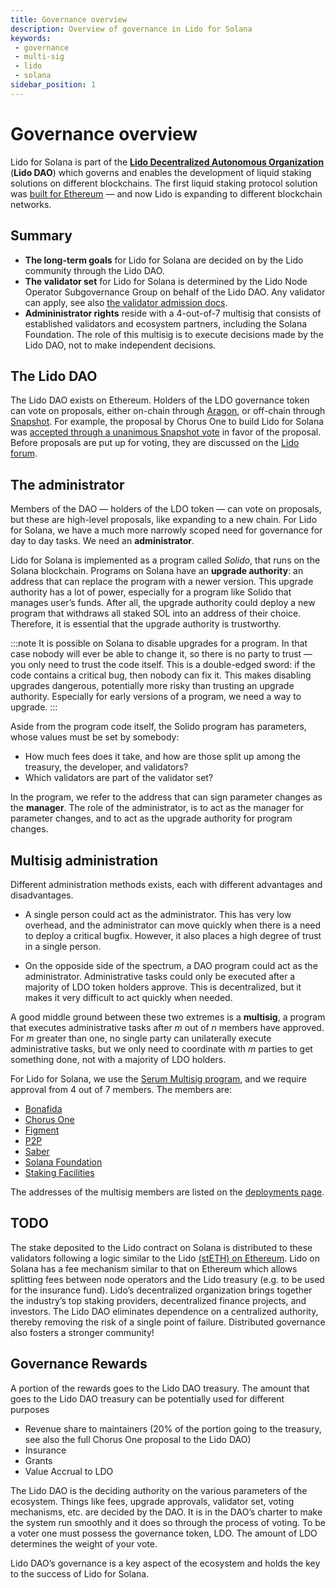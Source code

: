 ```yaml
---
title: Governance overview
description: Overview of governance in Lido for Solana
keywords:
 - governance
 - multi-sig
 - lido
 - solana
sidebar_position: 1
---
```


# Governance overview

Lido for Solana is part of the [**Lido Decentralized Autonomous
Organization**](https://lido.fi) (**Lido DAO**) which governs and enables the
development of liquid staking solutions on different blockchains. The first
liquid staking protocol solution was [built for
Ethereum](https://blog.lido.fi/staking-ethereum-with-lido/) — and now Lido is
expanding to different blockchain networks.

## Summary

 * **The long-term goals** for Lido for Solana are decided on by the Lido
   community through the Lido DAO.
 * **The validator set** for Lido for Solana is determined by the Lido Node
   Operator Subgovernance Group on behalf of the Lido DAO. Any validator can
   apply, see also [the validator admission docs][admission].
 * **Admininistrator rights** reside with a 4-out-of-7 multisig that consists of
   established validators and ecosystem partners, including the Solana
   Foundation. The role of this multisig is to execute decisions made by the
   Lido DAO, not to make independent decisions.

[admission]: validator-onboarding.md#validator-admission

## The Lido DAO

The Lido DAO exists on Ethereum. Holders of the LDO governance token can vote on
proposals, either on-chain through [Aragon][aragon], or off-chain through
[Snapshot][snapshot]. For example, the proposal by Chorus One to build Lido for
Solana was [accepted through a unanimous Snapshot vote][solido-vote] in favor
of the proposal. Before proposals are put up for voting, they are discussed on
the [Lido forum][forum].

[aragon]:      https://mainnet.lido.fi/#/lido-dao
[snapshot]:    https://snapshot.org/#/lido-snapshot.eth
[solido-vote]: https://snapshot.org/#/lido-snapshot.eth/proposal/QmdGihkHD61rimU5syA6VqesV3ZzAQPS6Vzn7H5NnjAXNE
[forum]:       https://research.lido.fi/

## The administrator

Members of the DAO — holders of the LDO token — can vote on proposals, but these
are high-level proposals, like expanding to a new chain. For Lido for Solana, we
have a much more narrowly scoped need for governance for day to day tasks. We
need an **administrator**.

Lido for Solana is implemented as a program called _Solido_, that runs on the
Solana blockchain. Programs on Solana have an **upgrade authority**: an address
that can replace the program with a newer version. This upgrade authority has a
lot of power, especially for a program like Solido that manages user’s funds.
After all, the upgrade authority could deploy a new program that withdraws all
staked SOL into an address of their choice. Therefore, it is essential that the
upgrade authority is trustworthy.

:::note
It is possible on Solana to disable upgrades for a program. In that case nobody
will ever be able to change it, so there is no party to trust — you only need to
trust the code itself. This is a double-edged sword: if the code contains a
critical bug, then nobody can fix it. This makes disabling upgrades dangerous,
potentially more risky than trusting an upgrade authority. Especially for early
versions of a program, we need a way to upgrade.
:::

Aside from the program code itself, the Solido program has parameters, whose
values must be set by somebody:

 * How much fees does it take, and how are those split up among the treasury,
   the developer, and validators?
 * Which validators are part of the validator set?

In the program, we refer to the address that can sign parameter changes as the
**manager**. The role of the administrator, is to act as the manager for
parameter changes, and to act as the upgrade authority for program changes.

## Multisig administration

Different administration methods exists, each with different advantages and
disadvantages.

 * A single person could act as the administrator. This has very low overhead,
   and the administrator can move quickly when there is a need to deploy a
   critical bugfix. However, it also places a high degree of trust in a single
   person.

 * On the opposide side of the spectrum, a DAO program could act as the
   administrator. Administrative tasks could only be executed after a majority
   of LDO token holders approve. This is decentralized, but it makes it very
   difficult to act quickly when needed.

A good middle ground between these two extremes is a **multisig**, a program
that executes administrative tasks after _m_ out of _n_ members have approved.
For _m_ greater than one, no single party can unilaterally execute
administrative tasks, but we only need to coordinate with _m_ parties to get
something done, not with a majority of LDO holders.

For Lido for Solana, we use the [Serum Multisig program][serum-multisig], and we
require approval from 4 out of 7 members. The members are:

 * [Bonafida](https://bonfida.org/)
 * [Chorus One](https://chorus.one)
 * [Figment](https://figment.io/)
 * [P2P](https://p2p.org/)
 * [Saber](https://saber.so/)
 * [Solana Foundation](https://solana.com/)
 * [Staking Facilities](https://stakingfacilities.com/)

The addresses of the multisig members are listed on the [deployments
page](deployments.md).

[serum-multisig]: https://github.com/project-serum/multisig

## TODO

The stake deposited to the Lido contract on Solana is distributed to these validators following a logic similar to the Lido [(stETH) on Ethereum](https://lido.fi/static/Lido:Ethereum-Liquid-Staking.pdf). Lido on Solana has a fee mechanism similar to that on Ethereum which allows splitting fees between node operators and the Lido treasury (e.g. to be used for the insurance fund).
Lido’s decentralized organization brings together the industry’s top staking providers, decentralized finance projects, and investors. The Lido DAO eliminates dependence on a centralized authority, thereby removing the risk of a single point of failure. Distributed governance also fosters a stronger community!

## Governance Rewards

A portion of the rewards goes to the Lido DAO treasury. The amount that goes to the Lido DAO treasury can be potentially used for different purposes
- Revenue share to maintainers (20% of the portion going to the treasury, see also the full Chorus One proposal to the Lido DAO)
- Insurance
- Grants
- Value Accrual to LDO

The Lido DAO is the deciding authority on the various parameters of the ecosystem. Things like fees, upgrade approvals, validator set, voting mechanisms, etc. are decided by the DAO. It is in the DAO’s charter to make the system run smoothly and it does so through the process of voting. To be a voter one must possess the governance token, LDO. The amount of LDO determines the weight of your vote.

Lido DAO’s governance is a key aspect of the ecosystem and holds the key to the success of Lido for Solana.
